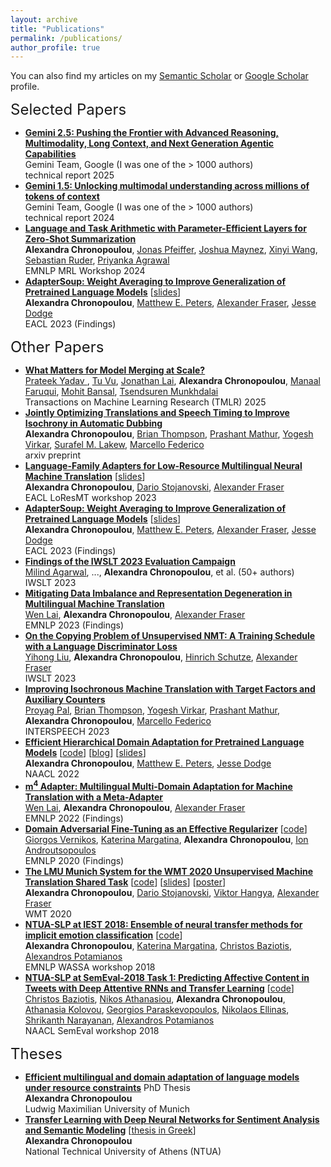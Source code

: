 ```yaml
---
layout: archive
title: "Publications"
permalink: /publications/
author_profile: true
---
```


  You can also find my articles on my [Semantic Scholar](https://www.semanticscholar.org/author/Alexandra-Chronopoulou/3379701) or [Google Scholar](https://scholar.google.com/citations?hl=en&user=XiwRCRIAAAAJ&view_op=list_works&sortby=pubdate) profile.

 <font size="+2">Selected Papers </font>

<ul class="sparse-list">
            <li>
          <b><a  href="https://arxiv.org/pdf/2507.06261">Gemini 2.5: Pushing the Frontier with Advanced Reasoning, Multimodality, Long Context, and Next Generation Agentic Capabilities </a></b> <br/> 
          Gemini Team, Google (I was one of the > 1000 authors)
          <br/>technical report 2025<br/>
        </li>
            <li>
          <b><a  href="https://storage.googleapis.com/deepmind-media/gemini/gemini_v1_5_report.pdf">Gemini 1.5: Unlocking multimodal understanding across millions of tokens of context </a></b> <br/> 
          Gemini Team, Google (I was one of the > 1000 authors)
          <br/>technical report 2024<br/>
        </li>
            <li>
          <b><a  href="https://arxiv.org/abs/2311.09344.pdf">Language and Task Arithmetic with Parameter-Efficient Layers for Zero-Shot Summarization</a></b> <br/> 
          <b>Alexandra Chronopoulou</b>, <a href="https://pfeiffer.ai/">Jonas Pfeiffer</a>, <a href="https://scholar.google.com/citations?user=LdNDZRcAAAAJ&hl=en">Joshua Maynez</a>, <a href="https://cindyxinyiwang.github.io/">Xinyi Wang</a>, <a href="https://www.ruder.io/">Sebastian Ruder</a>, <a href="https://sites.google.com/site/priyankaagr17">Priyanka Agrawal</a>  <br/>
          EMNLP MRL Workshop 2024<br/>
        </li>
          <li>
          <b><a  href="https://aclanthology.org/2023.findings-eacl.153.pdf">AdapterSoup: Weight Averaging to Improve Generalization of Pretrained Language Models</a></b> [<a href="https://alexandra-chron.github.io/files/adaptersoup.pdf" class="link-in-list">slides</a>] <br/> 
          <b>Alexandra Chronopoulou</b>, <a href="https://scholar.google.com/citations?user=K5nCPZwAAAAJ&hl=en">Matthew E. Peters</a>, <a href="https://www.cis.uni-muenchen.de/~fraser/">Alexander Fraser</a>, <a href="https://jessedodge.github.io/">Jesse Dodge</a> <br/>
          EACL 2023 (Findings)<br/>
        </li>
</ul>

<font size="+2">Other Papers </font>

<ul class="sparse-list">
          <li>
          <b><a  href="https://openreview.net/pdf?id=9sbetmvNpW">What Matters for Model Merging at Scale?</a></b> <br/>
          <a href="https://prateeky2806.github.io/">Prateek Yadav </a>, <a href="https://tuvllms.github.io/">Tu Vu</a>, <a href="https://scholar.google.com/citations?user=fKbPy2MAAAAJ&hl=en">Jonathan Lai</a>, <b>Alexandra Chronopoulou</b>, <a href="https://www.manaalfaruqui.com/">Manaal Faruqui</a>, <a href="https://www.cs.unc.edu/~mbansal/">Mohit Bansal</a>, <a href="https://www.tsendeemts.com/">Tsendsuren Munkhdalai</a> <br/> 
           Transactions on Machine Learning Research (TMLR) 2025 <br/> 
        </li>
          <li>
          <b><a  href="https://arxiv.org/pdf/2302.12979.pdf">Jointly Optimizing Translations and Speech Timing to Improve Isochrony in Automatic Dubbing</a></b> <br/>
          <b>Alexandra Chronopoulou</b>, <a href="https://thompsonb.github.io/">Brian Thompson</a>, <a href="http://mtresearcher.github.io/">Prashant Mathur</a>, <a href="https://scholar.google.com/citations?user=Cida6AcAAAAJ&hl=en">Yogesh Virkar</a>, <a href="https://surafelml.github.io/">Surafel M. Lakew</a>, <a href="https://www.marcellofederico.net/">Marcello Federico</a><br/>
          arxiv preprint <br/> 
        </li>
         <li>
          <b><a href="https://aclanthology.org/2023.loresmt-1.5.pdf">Language-Family Adapters for Low-Resource Multilingual Neural Machine Translation</a></b> [<a href="https://alexandra-chron.github.io/files/langfam_adapters.pdf" class="link-in-list">slides</a>] <br/>
          <b>Alexandra Chronopoulou</b>, <a href="https://www.cis.lmu.de/~dario/">Dario Stojanovski</a>, <a href="https://www.cis.uni-muenchen.de/~fraser/">Alexander Fraser</a> <br/>
          EACL LoResMT workshop 2023 <br/>
          </li>
          <li>
          <b><a  href="https://aclanthology.org/2023.findings-eacl.153.pdf">AdapterSoup: Weight Averaging to Improve Generalization of Pretrained Language Models</a></b> [<a href="https://alexandra-chron.github.io/files/adaptersoup.pdf" class="link-in-list">slides</a>] <br/> 
          <b>Alexandra Chronopoulou</b>, <a href="https://scholar.google.com/citations?user=K5nCPZwAAAAJ&hl=en">Matthew E. Peters</a>, <a href="https://www.cis.uni-muenchen.de/~fraser/">Alexander Fraser</a>, <a href="https://jessedodge.github.io/">Jesse Dodge</a> <br/>
          EACL 2023 (Findings)<br/>
        </li>
            <li>
          <b><a href="https://aclanthology.org/2023.iwslt-1.1.pdf"> Findings of the IWSLT 2023 Evaluation Campaign </a></b> <br/>
          <a href="https://milind-agarwal.github.io/">Milind Agarwal</a>, ..., <b>Alexandra Chronopoulou</b>, et al. (50+ authors) <br/>
          IWSLT 2023 <br/>
          </li>
            <li>
          <b><a href="https://arxiv.org/pdf/2305.12786.pdf"> Mitigating Data Imbalance and Representation Degeneration in Multilingual Machine Translation</a></b> <br/>
          <a href="https://lavine-lmu.github.io/">Wen Lai</a>, <b>Alexandra Chronopoulou</b>, <a href="https://www.cis.uni-muenchen.de/~fraser/">Alexander Fraser</a> <br/>
          EMNLP 2023 (Findings) <br/>
          </li>
              <li>
          <b><a href="https://aclanthology.org/2023.iwslt-1.48.pdf"> On the Copying Problem of Unsupervised NMT: A Training Schedule with a Language Discriminator Loss </a></b> <br/>
         <a href="https://yihongl1u.github.io/">Yihong Liu</a>, <b>Alexandra Chronopoulou</b>, <a href="https://schuetze.cis.lmu.de/about/">Hinrich Schutze</a>, <a href="https://www.cis.uni-muenchen.de/~fraser/">Alexander Fraser</a><br/>
          IWSLT 2023 <br/>
        </li>
            <li>
          <b><a  href="https://www.isca-speech.org/archive/pdfs/interspeech_2023/pal23_interspeech.pdf">Improving Isochronous Machine Translation with Target Factors and Auxiliary Counters</a></b> <br/>
         <a href="https://proyag.github.io/">Proyag Pal</a>, <a href="https://thompsonb.github.io/">Brian Thompson</a>, <a href="https://scholar.google.com/citations?user=Cida6AcAAAAJ&hl=en">Yogesh Virkar</a>, <a href="http://mtresearcher.github.io/">Prashant Mathur</a>, <b>Alexandra Chronopoulou</b>, <a href="https://www.marcellofederico.net/">Marcello Federico</a><br/>
          INTERSPEECH 2023 <br/>
        </li>
             <li>
           <b><a  href="https://aclanthology.org/2022.naacl-main.96.pdf">Efficient Hierarchical Domain Adaptation for Pretrained Language Models</a></b>          
          [<a href="https://github.com/alexandra-chron/hierarchical-domain-adaptation" class="link-in-list">code</a>]
          [<a href="https://blog.allenai.org/efficient-hierarchical-domain-adaptation-using-pretrained-language-models-fdd04c001230">blog</a>]
          [<a href="https://alexandra-chron.github.io/files/eff_hier_dom_adapt.pdf" class="link-in-list">slides</a>] <br/>
          <b>Alexandra Chronopoulou</b>, <a href="https://scholar.google.com/citations?user=K5nCPZwAAAAJ&hl=en">Matthew E. Peters</a>, <a href="https://jessedodge.github.io/">Jesse Dodge</a> <br/>
          NAACL 2022<br/>
          <!-- [<a href="https://aclanthology.org/2022.naacl-main.96.pdf">paper</a>] -->
        </li>
          <li>
          <b><a href="https://aclanthology.org/2022.findings-emnlp.315.pdf">m<sup>4</sup> Adapter: Multilingual Multi-Domain Adaptation for Machine Translation with a Meta-Adapter</a></b> <br/>
          <a href="https://lavine-lmu.github.io/">Wen Lai</a>, <b>Alexandra Chronopoulou</b>, <a href="https://www.cis.uni-muenchen.de/~fraser/">Alexander Fraser</a> <br/>
          EMNLP 2022 (Findings) <br/>
          </li>
        <li>
          <b><a href="https://aclanthology.org/2020.findings-emnlp.278.pdf">Domain Adversarial Fine-Tuning as an Effective Regularizer</a></b>  
          [<a href="https://github.com/GeorgeVern/AFTERV1.0">code</a>]<br/>
          <a href="https://georgevern.github.io/">Giorgos Vernikos</a>, <a href="https://katerinamargatina.github.io/">Katerina Margatina</a>, <b>Alexandra Chronopoulou</b>, <a href="https://www2.aueb.gr/users/ion/">Ion Androutsopoulos</a> <br/>
          EMNLP 2020 (Findings) <br/>
        </li>
        <li>
          <b><a href="https://aclanthology.org/2020.wmt-1.128.pdf">The LMU Munich System for the WMT 2020 Unsupervised Machine Translation Shared Task</a></b>        
          [<a href="https://github.com/alexandra-chron/umt-lmu-wmt2020" class="link-in-list">code</a>]
          [<a href="https://drive.google.com/file/d/1gZvhZd5TW3z7VJubts13Y35L8H1mbBT1/view?usp=sharing" class="link-in-list">slides</a>]
         [<a href="https://drive.google.com/file/d/1bTjshwr8amPLyxlPzVDEcB6DtA4vjVUX/view?usp=sharing" class="link-in-list">poster</a>]<br/>
          <b>Alexandra Chronopoulou</b>, <a href="https://www.cis.lmu.de/~dario/">Dario Stojanovski</a>, <a href="https://www.cis.uni-muenchen.de/~hangyav/">Viktor Hangya</a>, <a href="https://www.cis.uni-muenchen.de/~fraser/">Alexander Fraser</a> <br/>
          WMT 2020 <br/>
          </li>
        <li>
           <b><a href="https://aclanthology.org/W18-6209.pdf">NTUA-SLP at IEST 2018: Ensemble of neural transfer methods for implicit emotion classification</a></b> 
           [<a href="https://github.com/alexandra-chron/ntua-slp-wassa-iest2018">code</a>]   <br/>
          <b>Alexandra Chronopoulou</b>, <a href="https://katerinamargatina.github.io/">Katerina Margatina</a>, <a href="https://cbaziotis.github.io/">Christos Baziotis</a>, <a href="https://slp-ntua.github.io/potam/">Alexandros Potamianos</a> <br/>
          EMNLP WASSA workshop 2018 <br/>
        </li>
        <li>
          <b><a href="https://aclanthology.org/S18-1037.pdf">NTUA-SLP at SemEval-2018 Task 1: Predicting Affective Content in Tweets with Deep Attentive RNNs and Transfer Learning</a></b> [<a href="https://github.com/cbaziotis/ntua-slp-semeval2018">code</a>] <br/>
         <a href="https://cbaziotis.github.io/">Christos Baziotis</a>, <a href="https://is.mpg.de/employees/nathanasiou">Nikos Athanasiou</a>, <b>Alexandra Chronopoulou</b>, <a href="https://scholar.google.gr/citations?user=V8gp47MAAAAJ&hl=en">Athanasia Kolovou</a>, <a href="https://georgepar.github.io/">Georgios Paraskevopoulos</a>, <a href="https://scholar.google.gr/citations?user=y329tukAAAAJ&hl=en">Nikolaos Ellinas</a>, <a href="https://sail.usc.edu/people/shri.html">Shrikanth Narayanan</a>, <a href="https://slp-ntua.github.io/potam/">Alexandros Potamianos</a> <br/>
          NAACL SemEval workshop 2018 <br />
        </li>
</ul>

<font size="+2">Theses</font>

<ul class="sparse-list">
        <li>
          <b><a href="https://edoc.ub.uni-muenchen.de/34205/">Efficient multilingual and domain adaptation of language models under resource constraints</a></b> PhD Thesis <br/>
          <b>Alexandra Chronopoulou</b> <br/> 
          Ludwig Maximilian University of Munich <br/>
        </li>
        <li>
          <b><a href="https://alexandra-chron.github.io/files/thesis_achronopoulou.pdf">Transfer Learning with Deep Neural Networks for Sentiment Analysis and Semantic Modeling</a></b> [<a href="https://dspace.lib.ntua.gr/xmlui/bitstream/handle/123456789/49039/diplomatiki_achronopoulou.pdf?sequence=1" class="link-in-list">thesis in Greek</a>]   <br/>
          <b>Alexandra Chronopoulou</b> <br/> 
          National Technical University of Athens (NTUA) <br/>
        </li>
</ul>
